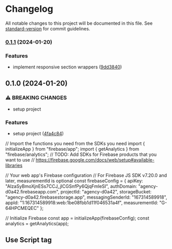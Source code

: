 # Changelog

All notable changes to this project will be documented in this file. See [standard-version](https://github.com/conventional-changelog/standard-version) for commit guidelines.

### [0.1.1](https://github.com/iiianous/react-ts-agency/compare/v0.1.0...v0.1.1) (2024-01-20)

### Features

- implement responsive section wrappers ([9dd3840](https://github.com/iiianous/react-ts-agency/commit/9dd38408f4637b2044bef5232220c6ad34700d9f))

## 0.1.0 (2024-01-20)

### ⚠ BREAKING CHANGES

- setup project

### Features

- setup project ([4fa4c84](https://github.com/iiianous/react-ts-agency/commit/4fa4c840a2e00be3456c718122117ad3541c2c12))

// Import the functions you need from the SDKs you need
import { initializeApp } from "firebase/app";
import { getAnalytics } from "firebase/analytics";
// TODO: Add SDKs for Firebase products that you want to use
// https://firebase.google.com/docs/web/setup#available-libraries

// Your web app's Firebase configuration
// For Firebase JS SDK v7.20.0 and later, measurementId is optional
const firebaseConfig = {
apiKey: "AIzaSyBmoXjnESs7CCJ_jICGSnfPy6QjqFmIeSI",
authDomain: "agency-d0a42.firebaseapp.com",
projectId: "agency-d0a42",
storageBucket: "agency-d0a42.firebasestorage.app",
messagingSenderId: "167314589918",
appId: "1:167314589918:web:1be08fbb1d11f046531a4f",
measurementId: "G-64HPCMEQEC"
};

// Initialize Firebase
const app = initializeApp(firebaseConfig);
const analytics = getAnalytics(app);

## Use Script tag

<script type="module">
  // Import the functions you need from the SDKs you need
  import { initializeApp } from "https://www.gstatic.com/firebasejs/11.6.0/firebase-app.js";
  import { getAnalytics } from "https://www.gstatic.com/firebasejs/11.6.0/firebase-analytics.js";
  // TODO: Add SDKs for Firebase products that you want to use
  // https://firebase.google.com/docs/web/setup#available-libraries

  // Your web app's Firebase configuration
  // For Firebase JS SDK v7.20.0 and later, measurementId is optional
  const firebaseConfig = {
    apiKey: "AIzaSyBmoXjnESs7CCJ_jICGSnfPy6QjqFmIeSI",
    authDomain: "agency-d0a42.firebaseapp.com",
    projectId: "agency-d0a42",
    storageBucket: "agency-d0a42.firebasestorage.app",
    messagingSenderId: "167314589918",
    appId: "1:167314589918:web:1be08fbb1d11f046531a4f",
    measurementId: "G-64HPCMEQEC"
  };

  // Initialize Firebase
  const app = initializeApp(firebaseConfig);
  const analytics = getAnalytics(app);
</script>
